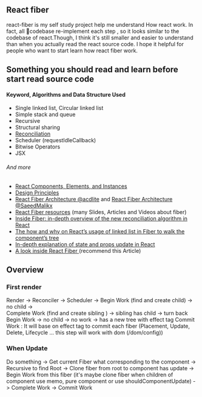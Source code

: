 ## React fiber
react-fiber is my self study project help me understand How react work. In fact, all codebase re-implement each step , so it looks similar to the codebase of react.Though, I think it's still smaller and easier to understand than when you actually read the react source code. I hope it helpful for people who want to start learn how react fiber work.

## Something you should read and learn before start read source code

#### Keyword, Algorithms and Data Structure Used
- Single linked list, Circular linked list
- Simple stack and queue
- Recursive
- Structural sharing
- [Reconciliation](https://reactjs.org/docs/reconciliation.html)
- Scheduler (requestIdleCallback)
- Bitwise Operators
- JSX
###### And more
- [React Components, Elements, and Instances](https://reactjs.org/blog/2015/12/18/react-components-elements-and-instances.html)
- [Design Principles](https://reactjs.org/docs/design-principles.html)
- [React Fiber Architecture @acdlite](https://github.com/acdlite/react-fiber-architecture) and [React Fiber Architecture @SaeedMalikx](https://github.com/SaeedMalikx/React-Fiber-Architecture)
- [React Fiber resources](https://github.com/koba04/react-fiber-resources) (many Slides, Articles and Videos about fiber)
- [Inside Fiber: in-depth overview of the new reconciliation algorithm in React](https://medium.com/react-in-depth/inside-fiber-in-depth-overview-of-the-new-reconciliation-algorithm-in-react-e1c04700ef6e)
- [The how and why on React’s usage of linked list in Fiber to walk the component’s tree](https://medium.com/react-in-depth/the-how-and-why-on-reacts-usage-of-linked-list-in-fiber-67f1014d0eb7)
- [In-depth explanation of state and props update in React
](https://medium.com/react-in-depth/in-depth-explanation-of-state-and-props-update-in-react-51ab94563311)
- [A look inside React Fiber
](https://makersden.io/blog/look-inside-fiber/) (recommend this Article)


## Overview
### First render
  Render ->
  Reconciler ->
  Scheduler ->
  Begin Work (find and create child) -> no child ->               
  Complete Work (find and create sibling ) -> sibling has child -> turn back Begin Work
  -> no child -> no work -> has a new tree with effect tag
  Commit Work : It will base on effect tag to commit each fiber (Placement, Update, Delete, Lifecycle ... this step will work with dom (/dom/config))

### When Update
  Do something ->
  Get current Fiber what corresponding to the component ->
  Recursive to find Root ->
  Clone fiber from root to component has update ->
  Begin Work from this fiber (it's maybe clone fiber when children of component use memo, pure component or use shouldComponentUpdate) ->
  Complete Work ->
  Commit Work
